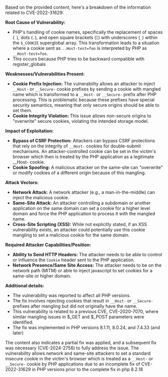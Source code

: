Based on the provided content, here's a breakdown of the information related to CVE-2022-31629:

**Root Cause of Vulnerability:**

*   PHP's handling of cookie names, specifically the replacement of spaces (` `), dots (`.`), and open square brackets (`[`) with underscores (`_`) within the `$_COOKIE` superglobal array. This transformation leads to a situation where a cookie sent as `..Host-test=foo` is interpreted by PHP as `__Host-test=foo`.
*   This occurs because PHP tries to be backward compatible with register_globals

**Weaknesses/Vulnerabilities Present:**

*   **Cookie Prefix Injection:** The vulnerability allows an attacker to inject `__Host-` or `__Secure-` cookie prefixes by sending a cookie with mangled name which is transformed to a `__Host-` or `__Secure-` prefix after PHP processing. This is problematic because these prefixes have special security semantics, meaning that only secure origins should be able to set them.
*   **Cookie Integrity Violation:** This issue allows non-secure origins to "overwrite" secure cookies, violating the intended storage model.

**Impact of Exploitation:**

*   **Bypass of CSRF Protection:** Attackers can bypass CSRF protections that rely on the integrity of `__Host-` cookies for double-submit mechanisms. An attacker-controlled cookie can be set in the victim's browser which then is treated by the PHP application as a legitimate __Host- cookie.
*   **Cookie Spoofing:** A malicious attacker on the same-site can "overwrite" or modify cookies of a different origin because of this mangling.

**Attack Vectors:**

*   **Network Attack:** A network attacker (e.g., a man-in-the-middle) can inject the malicious cookie.
*   **Same-Site Attack:** An attacker controlling a subdomain or another application on the same domain can set a cookie for a higher level domain and force the PHP application to process it with the mangled name.
*   **Cross-Site Scripting (XSS):** While not explicitly stated, if an XSS vulnerability exists, an attacker could potentially use this cookie mangling to set a malicious cookie for the same domain.

**Required Attacker Capabilities/Position:**

*   **Ability to Send HTTP Headers:** The attacker needs to be able to control or influence the `Cookie` header sent to the PHP application.
*   **Network Presence/Same Site Access:** The attacker needs to be on the network path (MITM) or able to inject javascript to set cookies for a same-site or higher domain.

**Additional details:**

*   The vulnerability was reported to affect all PHP versions.
*   The fix involves rejecting cookies that result in `__Host-` or `__Secure-` prefixes after mangling but did not originally have the name.
*   This vulnerability is related to a previous CVE, CVE-2020-7070, where similar mangling issues in $_GET and $_POST parameters were identified.
*   The fix was implemented in PHP versions 8.1.11, 8.0.24, and 7.4.33 (and later)

The content also indicates a partial fix was applied, and a subsequent fix was necessary (CVE-2024-2756) to fully address the issue. The vulnerability allows network and same-site attackers to set a standard insecure cookie in the victim's browser which is treated as a `__Host-` or `__Secure-` cookie by PHP applications due to an incomplete fix of CVE-2022-31629 in PHP versions prior to the complete fix in php 8.2.18